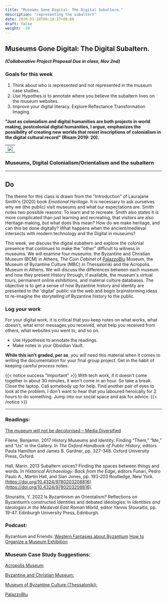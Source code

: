 ```yaml
---
title: "Museums Gone Digital: The Digital Subaltern."
description: "representing the subaltern"
date: 2020-01-28T00:10:37+09:00
draft: false
weight: -10
---
```

## Museums Gone Digital: The Digital Subaltern.

##### (Collaborative Project Proposal Due in class, Nov 2nd)

### Goals for this week

1) Think about who is represented and not represented in the museum case studies.
2) Use Hypothes.is to annotate where you believe the subaltern lives on the museum websites.
3) Improve your digital literacy. Explore Reflectance Transformation Imaging. 

**"Just as colonialism and digital humanities are both projects in world making, postcolonial digital humanities, I argue, emphasizes the possibility of creating new worlds that resist inscriptions of colonialism in the digital cultural record" (Risam 2019: 20).**

<table >
	<tbody>
		<tr>
			<td><img src="https://mediadiversityuk.files.wordpress.com/2017/11/william_holman_hunt_-_the_lantern_makers_courtship_a_street_scene_in_cairo_-_google_art_project1.jpg?w=712&h=1128"> </td>
		</tr>
	</tbody>
</table>


### Museums, Digital Colonialism/Orientalism and the subaltern

---
## Do

The theme for this class is drawn from the "Introduction" of Laurajane Smith's (2020) book *Emotional Heritage*. It is necessary to ask ourselves why we (the public) visit museums and what our expectations are. Smith notes two possible reasons: To learn and to recreate.  Smith also states it is more complicated than just learning and recreating, that visitors are also Heritage-making, but what does this mean? How do we make heritage, and can this be done digitally? What happens when the ancient/medieval intersects with modern technology and the Digital in museums?  

This week, we discuss the digital subaltern and explore the colonial presence that continues to make the "other" difficult to witness in museums. We will examine four museums: the Byzantine and Christian Museum (BCM) in Athens, *The Coin Cabinet* of [PalazzoBlu](http://vcg.isti.cnr.it/PalazzoBlu/) Museum, the Museum of Byzantine Culture (MBC) in Thessaloniki and the Acropolis Museum in Athens. We will discuss the differences between each museum and how they present History through, if available, the museum's virtual tours, permanent online exhibitions, and material culture databases.  The objective is to get a sense of how Byzantine history and identity are presented to the 'digital' public via the web and begin brainstorming ideas to re-imagine the storytelling of Byzantine history to the public. 

### Log your work

For your digital work, it is critical that you keep notes on what works, what doesn't, what error messages you received, what help you received from others, what websites you went to, and so on.

+ Use Hypothesis to annotate the readings.
+ Make notes in your Obsidian Vault. 

**While this isn't graded, per se**, you _will_ need this material when it comes to writing the documentation for your final group project. Get in the habit of keeping careful _process_ notes.

{{< notice success "Important" >}} With tech work, if it doesn't come together in about 30 minutes, it won't come in an hour. So take a break. Close the laptop. Call somebody up for help. Find another pair of eyes to look at the problem. I don't want to hear that you laboured heroically for 2 hours to do something. Jump into our social space and ask for advice.
{{< /notice >}}

---
### Readings:

[The museum will not be decolonised – Media Diversified](https://mediadiversified.org/2017/11/15/the-museum-will-not-be-decolonised/)

Filene, Benjamin. 2017   History Museums and Identity: Finding “Them,” “Me,” and “Us” in the Gallery. In _The Oxford Handbook of Public History_, editors Paula Hamilton and James B. Gardner, pp. 327-348. Oxford University Press, Oxford.

Hall, Marin. 2013   Subaltern voices? Finding the spaces between things and words. In _Historical Archaeology: Back from the Edge_, editors Funari, Pedro Paulo A., Martin Hall, and Sian Jones, pp. 193-203 Routledge, New York.   [https://doi.org/10.4324/9780203208816](https://doi.org/10.4324/9780203208816).

Stouraitis, Y. 2022   Is Byzantinism an Orientalism? Reflections on Byzantium’s constructed identities and debated ideologies. In _Identities and Ideologies in the Medieval East Roman World_, editor Yannis Stouraitis, pp. 19-47. Edinburgh University Press, Edinburgh. 

### Podcast:
Byzantium and Friends: 
[Western Fantasies about Byzantium](https://podcasts.apple.com/ca/podcast/byzantium-friends/id1480963005?i=1000452136549)
[How to Organize a Museum Exhibition](https://podcasts.apple.com/ca/podcast/byzantium-friends/id1480963005?i=1000596796571)
### Museum Case Study Suggestions:

[Acropolis Museum](https://www.theacropolismuseum.gr/en/)

[Byzantine and Christian Museum:](https://www.byzantinemuseum.gr/en/)

[Museum of Byzantine Culture (Thessaloniki):](https://mbp.gr/en)

[PalazzoBlu](http://vcg.isti.cnr.it/PalazzoBlu/)


